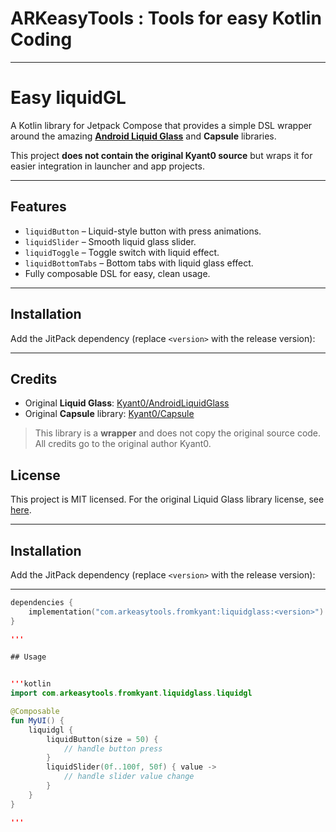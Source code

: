# ARKeasyTools : Tools for easy Kotlin Coding

---

# Easy liquidGL

A Kotlin library for Jetpack Compose that provides a simple DSL wrapper around the amazing **[Android Liquid Glass](https://github.com/Kyant0/AndroidLiquidGlass)** and **Capsule** libraries.

This project **does not contain the original Kyant0 source** but wraps it for easier integration in launcher and app projects.

---

## Features

- `liquidButton` – Liquid-style button with press animations.
- `liquidSlider` – Smooth liquid glass slider.
- `liquidToggle` – Toggle switch with liquid effect.
- `liquidBottomTabs` – Bottom tabs with liquid glass effect.
- Fully composable DSL for easy, clean usage.

---

## Installation

Add the JitPack dependency (replace `<version>` with the release version):

---

Credits
-------

* Original **Liquid Glass**: [Kyant0/AndroidLiquidGlass](https://github.com/Kyant0/AndroidLiquidGlass?utm_source=chatgpt.com)
* Original **Capsule** library: [Kyant0/Capsule](https://github.com/Kyant0/Capsule?utm_source=chatgpt.com)

> This library is a **wrapper** and does not copy the original source code. All credits go to the original author Kyant0.

License
-------

This project is MIT licensed. For the original Liquid Glass library license, see [here](https://github.com/Kyant0/AndroidLiquidGlass/blob/main/LICENSE.md).


---

## Installation

Add the JitPack dependency (replace `<version>` with the release version):

---

```kotlin
dependencies {
    implementation("com.arkeasytools.fromkyant:liquidglass:<version>")
}

'''

## Usage


'''kotlin
import com.arkeasytools.fromkyant.liquidglass.liquidgl

@Composable
fun MyUI() {
    liquidgl {
        liquidButton(size = 50) { 
            // handle button press
        }
        liquidSlider(0f..100f, 50f) { value ->
            // handle slider value change
        }
    }
}

'''


